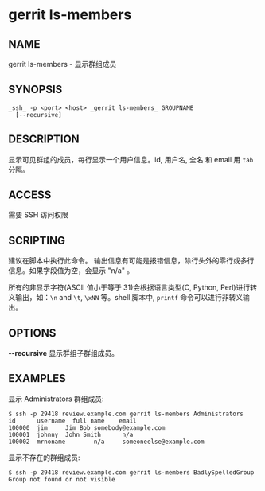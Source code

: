 # gerrit ls-members

## NAME
gerrit ls-members - 显示群组成员

## SYNOPSIS
```
_ssh_ -p <port> <host> _gerrit ls-members_ GROUPNAME
  [--recursive]
```

## DESCRIPTION
显示可见群组的成员，每行显示一个用户信息。id, 用户名, 全名 和 email 用 `tab` 分隔。

## ACCESS
需要 SSH 访问权限

## SCRIPTING
建议在脚本中执行此命令。 输出信息有可能是报错信息，除行头外的零行或多行信息。如果字段值为空，会显示 "n/a" 。

所有的非显示字符(ASCII 值小于等于 31)会根据语言类型(C, Python, Perl)进行转义输出，如：`\n` and `\t`, `\xNN` 等。shell 脚本中, `printf` 命令可以进行非转义输出。

## OPTIONS
**--recursive**
	显示群组子群组成员。

## EXAMPLES

显示 Administrators 群组成员:
```
$ ssh -p 29418 review.example.com gerrit ls-members Administrators
id      username  full name    email
100000  jim     Jim Bob somebody@example.com
100001  johnny  John Smith      n/a
100002  mrnoname        n/a     someoneelse@example.com
```

显示不存在的群组成员:
```
$ ssh -p 29418 review.example.com gerrit ls-members BadlySpelledGroup
Group not found or not visible
```

